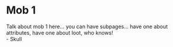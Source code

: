 # Mob 1

Talk about mob 1 here... you can have subpages... have one about attributes, have one about loot, who knows!\
\- Skull

